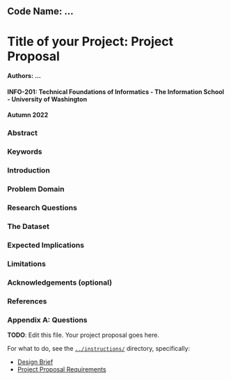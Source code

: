 ## Code Name: ...
# Title of your Project: Project Proposal 
#### Authors: ...
#### INFO-201: Technical Foundations of Informatics - The Information School - University of Washington
#### Autumn 2022

### Abstract

### Keywords

### Introduction

### Problem Domain

### Research Questions

### The Dataset

### Expected Implications

### Limitations

### Acknowledgements (optional)

### References

### Appendix A: Questions

**TODO**: Edit this file. Your project proposal goes here.

For what to do, see the [`../instructions/`](../instructions/) directory, specifically: 

* [Design Brief](../instructions/project-design-brief.pdf)
* [Project Proposal Requirements](../instructions/p01-proposal-requirements.md)
